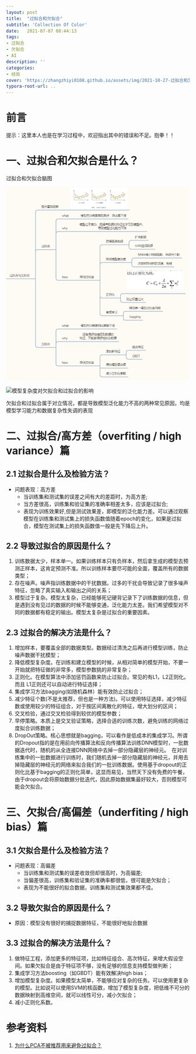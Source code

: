 ```yaml
---
layout: post
title:  "过拟合和欠拟合"
subtitle: 'Collection Of Color'
date:   2021-07-07 08:44:13
tags:
- 过拟合
- 欠拟合
- AI
description: ''
categories:
- 经验
cover: 'https://zhangzhiyi0108.github.io/assets/img/2021-10-27-过拟合和欠拟合/过拟合和欠拟合.png'
typora-root-url: ..
---
```

  
# 前言

提示：这里本人也是在学习过程中，欢迎指出其中的错误和不足。抱拳！！


# 一、过拟合和欠拟合是什么？

过拟合和欠拟合脑图

![在这里插入图片描述](/assets/img/2021-10-27-过拟合和欠拟合/过拟合欠拟合脑图.png)

![模型复杂度对欠拟合和过拟合的影响](https://zhangzhiyi0108.github.io/assets/img/2021-10-27-过拟合和欠拟合/模型复杂度对欠拟合和过拟合的影响.png)

欠拟合和过拟合属于对立情况，都是导致模型泛化能力不高的两种常见原因，均是模型学习能力和数据复杂性失调的表现

# 二、过拟合/高方差（overfiting / high variance）篇

## 2.1 过拟合是什么及检验方法？

- 问题表现：高方差
  - 当训练集和测试集的误差之间有大的差距时，为高方差;
  - 当方差很高，训练集和验证集的准确率相差太多，应该是过拟合;
  - 表现为训练效果好,但是测试效果差，即模型的泛化能力差。可以通过观察模型在训练集和测试集上的损失函数值随着epoch的变化，如果是过拟合，模型在测试集上的损失函数值一般是先下降后上升。

## 2.2 导致过拟合的原因是什么？

1. 训练数据太少，样本单一。如果训练样本只有负样本，然后拿生成的模型去预测正样本，这肯定预测不准。所以训练样本要尽可能的全面，覆盖所有的数据类型；
2. 存在噪声。噪声指训练数据中的干扰数据。过多的干扰会导致记录了很多噪声特征，忽略了真实输入和输出之间的关系；
3. 模型过于复杂。模型太复杂，已经能够死记硬背记录下了训练数据的信息，但是遇到没有见过的数据的时候不能够变通，泛化能力太差。我们希望模型对不同的数据都有稳定的输出。模型太复杂是过拟合的重要因素。

## 2.3 过拟合的解决方法是什么？

1. 增加样本，要覆盖全部的数据类型。数据经过清洗之后再进行模型训练，防止噪声数据干扰模型；
2. 降低模型复杂度。在训练和建立模型的时候，从相对简单的模型开始，不要一开始就把特征做的非常多，模型参数挑的非常复杂；
3. 正则化。在模型算法中添加惩罚函数来防止过拟合。常见的有L1，L2正则化。而且 L1正则还可以自动进行特征选择；
4. 集成学习方法bagging(如随机森林）能有效防止过拟合；
5. 减少特征个数(不是太推荐，但也是一种方法)。可以使用特征选择，减少特征数或使用较少的特征组合，对于按区间离散化的特征，增大划分的区间；
6. 交叉检验，通过交叉检验得到较优的模型参数；
7. 早停策略。本质上是交叉验证策略，选择合适的训练次数，避免训练的网络过度拟合训练数据；
8. DropOut策略。核心思想就是bagging，可以看作是低成本的集成学习。所谓的Dropout指的是在用前向传播算法和反向传播算法训练DNN模型时，一批数据迭代时，随机的从全连接DNN网络中去掉一部分隐藏层的神经元。　在对训练集中的一批数据进行训练时，我们随机去掉一部分隐藏层的神经元，并用去掉隐藏层的神经元的网络来拟合我们的一批训练数据。使用基于dropout的正则化比基于bagging的正则化简单，这显而易见，当然天下没有免费的午餐，由于dropout会将原始数据分批迭代，因此原始数据集最好较大，否则模型可能会欠拟合。

# 三、欠拟合/高偏差（underfiting / high bias）篇

## 3.1 欠拟合是什么及检验方法？

- 问题表现：高偏差
  - 当训练集和测试集的误差收敛但却很高时，为高偏差;
  - 当偏差很高，训练集和验证集的准确率都很低，很可能是欠拟合；
  - 表现为不能很好的拟合数据，训练集和测试集效果都不佳。

## 3.2 导致欠拟合的原因是什么？

- 原因：模型没有很好的捕捉数据特征，不能很好地拟合数据

## 3.3 过拟合的解决方法是什么？

1. 做特征工程，添加更多的特征项，比如特征组合、高次特征，来增大假设空间。如果欠拟合是由于特征项不够，没有足够的信息支持模型做判断；
2. 集成学习方法boosting（如GBDT）能有效解决high bias；
3. 增加模型复杂度。如果模型太简单，不能够应对复杂的任务。可以使用更复杂的模型。比如说可以使用SVM的核函数，增加了模型复杂度，把低维不可分的数据映射到高维空间，就可以线性可分，减小欠拟合；
4. 减小正则化系数。

# 参考资料

1. [为什么PCA不被推荐用来避免过拟合？](https://www.zhihu.com/question/47121788)
